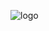 ![logo](https://github.com/jerryzhou196/INTERACsafely/assets/46613983/87232d16-eea0-4603-8b49-3c4926040ac0)
